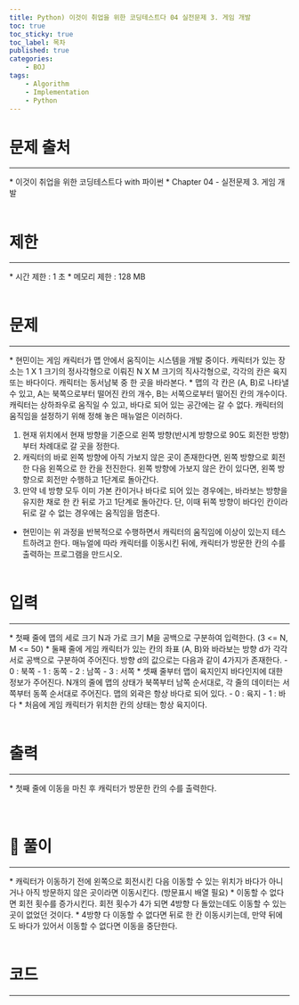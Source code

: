 ```yaml
---
title: Python) 이것이 취업을 위한 코딩테스트다 04 실전문제 3. 게임 개발
toc: true
toc_sticky: true
toc_label: 목차
published: true
categories:
    - BOJ
tags:
    - Algorithm
    - Implementation
    - Python
---
```


# 문제 출처
<hr>
* 이것이 취업을 위한 코딩테스트다 with 파이썬
* Chapter 04 - 실전문제 3. 게임 개발<br><br>
 
# 제한
<hr>
* 시간 제한 : 1 초
* 메모리 제한 : 128 MB<br><br>

# 문제
<hr>
* 현민이는 게임 캐릭터가 맵 안에서 움직이는 시스템을 개발 중이다. 캐릭터가 있는 장소는 1 X 1 크기의 정사각형으로 이뤄진 N X M 크기의 직사각형으로, 각각의 칸은 육지 또는 바다이다. 캐릭터는 동서남북 중 한 곳을 바라본다.
* 맵의 각 칸은 (A, B)로 나타낼 수 있고, A는 북쪽으로부터 떨어진 칸의 개수, B는 서쪽으로부터 떨어진 칸의 개수이다. 캐릭터는 상하좌우로 움직일 수 있고, 바다로 되어 있는 공간에는 갈 수 없다. 캐릭터의 움직임을 설정하기 위해 정해 놓은 매뉴얼은 이러하다.

1. 현재 위치에서 현재 방향을 기준으로 왼쪽 방향(반시계 방향으로 90도 회전한 방향)부터 차례대로 갈 곳을 정한다.
2. 캐릭터의 바로 왼쪽 방향에 아직 가보지 않은 곳이 존재한다면, 왼쪽 방향으로 회전한 다음 왼쪽으로 한 칸을 전진한다. 왼쪽 방향에 가보지 않은 칸이 있다면, 왼쪽 방향으로 회전만 수행하고 1단계로 돌아간다.
3. 만약 네 방향 모두 이미 가본 칸이거나 바다로 되어 있는 경우에는, 바라보는 방향을 유지한 채로 한 칸 뒤로 가고 1단계로 돌아간다. 단, 이때 뒤쪽 방향이 바다인 칸이라 뒤로 갈 수 없는 경우에는 움직임을 멈춘다.

* 현민이는 위 과정을 반복적으로 수행하면서 캐릭터의 움직임에 이상이 있는지 테스트하려고 한다. 매뉴얼에 따라 캐릭터를 이동시킨 뒤에, 캐릭터가 방문한 칸의 수를 출력하는 프로그램을 만드시오.<br><br>

# 입력
<hr>
* 첫째 줄에 맵의 세로 크기 N과 가로 크기 M을 공백으로 구분하여 입력한다. (3 <= N, M <= 50)
* 둘째 줄에 게임 캐릭터가 있는 칸의 좌표 (A, B)와 바라보는 방향 d가 각각 서로 공백으로 구분하여 주어진다. 방향 d의 값으로는 다음과 같이 4가지가 존재한다.
    - 0 : 북쪽
    - 1 : 동쪽
    - 2 : 남쪽
    - 3 : 서쪽
* 셋째 줄부터 맵이 육지인지 바다인지에 대한 정보가 주어진다. N개의 줄에 맵의 상태가 북쪽부터 남쪽 순서대로, 각 줄의 데이터는 서쪽부터 동쪽 순서대로 주어진다. 맵의 외곽은 항상 바다로 되어 있다.
    - 0 : 육지
    - 1 : 바다
* 처음에 게임 캐릭터가 위치한 칸의 상태는 항상 육지이다.<br><br>

# 출력
<hr>
* 첫째 줄에 이동을 마친 후 캐릭터가 방문한 칸의 수를 출력한다.<br><br><br>

# 👀 풀이
<hr>
* 캐릭터가 이동하기 전에 왼쪽으로 회전시킨 다음 이동할 수 있는 위치가 바다가 아니거나 아직 방문하지 않은 곳이라면 이동시킨다. (방문표시 배열 필요)
* 이동할 수 없다면 회전 횟수를 증가시킨다. 회전 횟수가 4가 되면 4방향 다 돌았는데도 이동할 수 있는 곳이 없었던 것이다. 
* 4방향 다 이동할 수 없다면 뒤로 한 칸 이동시키는데, 만약 뒤에도 바다가 있어서 이동할 수 없다면 이동을 중단한다.<br><br>

 
# 코드
<hr>

<script src="https://gist.github.com/miro7923/1abe9f07235485a3c96a9a8e347df8f5.js"></script>
